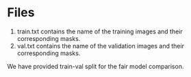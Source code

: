 
# Files
1. train.txt contains the name of the training images and their corresponding masks.
2. val.txt contains the name of the validation images and their corresponding masks. 

We have provided train-val split for the fair model comparison. 
